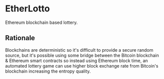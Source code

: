 # EtherLotto
Ethereum blockchain based lottery.

## Rationale

Blockchains are deterministic so it's difficult to provide a secure random source, but it's possible using some bridge between the Bitcoin blockchain & Ethereum smart contracts so instead using Ethereum block time, an automated lottery game can use higher block exchange rate from Bitcoin's blockchain increasing the entropy quality.